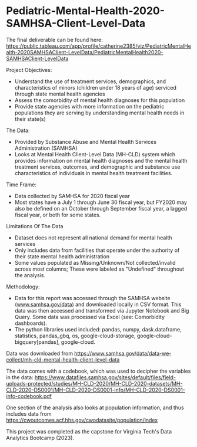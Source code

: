 # Pediatric-Mental-Health-2020-SAMHSA-Client-Level-Data

The final deliverable can be found here: https://public.tableau.com/app/profile/catherine2385/viz/PediatricMentalHealth-2020SAMHSAClient-LevelData/PediatricMentalHealth2020-SAMHSAClient-LevelData

Project Objectives:
- Understand the use of treatment services, demographics, and characteristics of minors (children under 18 years of age) serviced through state mental health agencies
- Assess the comorbidity of mental health diagnoses for this population
- Provide state agencies with more information on the pediatric populations they are serving by understanding mental health needs in their state(s)

The Data:
- Provided by Substance Abuse and Mental Health Services Administration (SAMHSA)
- Looks at Mental Health Client-Level Data (MH-CLD) system which provides information on mental health diagnoses and the mental health treatment services, outcomes, and demographic and substance use characteristics of individuals in mental health treatment facilities. 

Time Frame:
-  Data collected by SAMHSA for 2020 fiscal year
 - Most states have a July 1  through June 30 fiscal year, but FY2020 may also be defined on an October through September fiscal year, a lagged fiscal year, or both  for some states.

Limitations Of The Data
- Dataset does not represent all national demand for mental health services
- Only includes data from facilities that operate under the authority of their state mental health administration 
- Some values populated as Missing/Unknown/Not collected/invalid across most columns; These were labeled as "Undefined" throughout the analysis. 

Methodology:
- Data for this report was accessed through the SAMHSA website (www.samhsa.gov/data) and downloaded locally in CSV format. This data was then accessed and transformed via Jupyter Notebook and Big Query. Some data was processed via Excel (see: Comorbidity dashboards). 
- The python libraries used included: pandas, numpy, dask.dataframe, statistics, pandas_gbq, os, google-cloud-storage, google-cloud-bigquery[pandas], google-cloud.

Data was downloaded from https://www.samhsa.gov/data/data-we-collect/mh-cld-mental-health-client-level-data 

The data comes with a codebook, which was used to decipher the variables in the data: https://www.datafiles.samhsa.gov/sites/default/files/field-uploads-protected/studies/MH-CLD-2020/MH-CLD-2020-datasets/MH-CLD-2020-DS0001/MH-CLD-2020-DS0001-info/MH-CLD-2020-DS0001-info-codebook.pdf 

One section of the analysis also looks at population information, and thus includes data from https://cwoutcomes.acf.hhs.gov/cwodatasite/population/index 

This project was completed as the capstone for Virginia Tech's Data Analytics Bootcamp (2023). 
